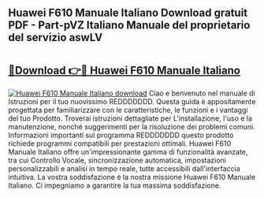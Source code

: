 ## Huawei F610 Manuale Italiano Download gratuit PDF - Part-pVZ Italiano Manuale del proprietario del servizio aswLV

# <h2><a href="http://df9zuml.blite.top/?on=Huawei+F610+Manuale+Italiano">🔗Download 👉🔴 Huawei F610 Manuale Italiano</a></h2>

[![Huawei F610 Manuale Italiano download](https://i.imgur.com/lujVjoI.png)](http://df9zuml.blite.top/?on=Huawei+F610+Manuale+Italiano)
Ciao e benvenuto nel manuale di Istruzioni per il tuo nuovissimo REDDDDDDD. Questa guida è appositamente progettata per familiarizzare con le caratteristiche, le funzioni e i vantaggi del tuo Prodotto. Troverai istruzioni dettagliate per L'installazione, l'uso e la manutenzione, nonché suggerimenti per la risoluzione dei problemi comuni. Informazioni importanti sul programma REDDDDDDD questo prodotto richiede programmi compatibili per prestazioni ottimali. Huawei F610 Manuale Italiano offre un'impressionante gamma di funzionalità avanzate, tra cui Controllo Vocale, sincronizzazione automatica, impostazioni personalizzabili e analisi in tempo reale, tutte accessibili dall'interfaccia intuitiva. La vostra soddisfazione è la nostra missione Huawei F610 Manuale Italiano. Ci impegniamo a garantire la tua massima soddisfazione.

